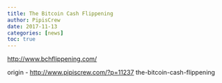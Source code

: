 ```yaml
---
title: The Bitcoin Cash Flippening
author: PipisCrew
date: 2017-11-13
categories: [news]
toc: true
---
```


http://www.bchflippening.com/

origin - http://www.pipiscrew.com/?p=11237 the-bitcoin-cash-flippening